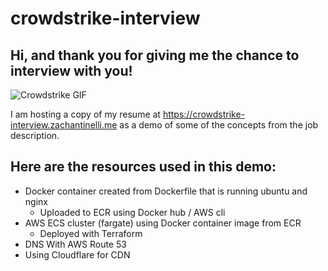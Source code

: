 # crowdstrike-interview

## Hi, and thank you for giving me the chance to interview with you!

![Crowdstrike GIF](https://images.squarespace-cdn.com/content/v1/522ea6f5e4b074ba686e497c/1457886542240-GWBCX6C7PKO86N2WR479/bird_monitor.jpg?format=350w)

I am hosting a copy of my resume at https://crowdstrike-interview.zachantinelli.me as a demo of some of the concepts from the job description.

## Here are the resources used in this demo:

- Docker container created from Dockerfile that is running ubuntu and nginx
    - Uploaded to ECR using Docker hub / AWS cli
- AWS ECS cluster (fargate) using Docker container image from ECR
    - Deployed with Terraform
- DNS With AWS Route 53
- Using Cloudflare for CDN